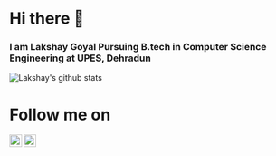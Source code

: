 # Hi there 👋
### I am Lakshay Goyal Pursuing B.tech in Computer Science Engineering at UPES, Dehradun


![Lakshay's github stats](https://github-readme-stats.vercel.app/api?username=lakshaygoyal425&theme=dracula&show_icons=true)

# Follow me on
<a href="https://www.linkedin.com/in/lakshay-goyal-7b8227120/">
  <img align="left" alt="Linkedin" width="22px" src="https://cdn.jsdelivr.net/npm/simple-icons@v3/icons/linkedin.svg" />
</a>

<a href="https://www.instagram.com/lakshaygoyal4/">
  <img align="left" alt="Instagram" width="22px" src="https://cdn.jsdelivr.net/npm/simple-icons@v3/icons/instagram.svg" />
</a>

<br>

<br>

<br>
